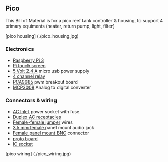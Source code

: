## Pico

This Bill of Material is for a pico reef tank controller & housing, to support 4 primary equiments (heater, return pump, light, filter)

[pico housing] (./pico_housing.jpg)

### Electronics

- [Raspberry Pi 3](https://www.adafruit.com/product/3055)
- [Pi touch screen](https://www.adafruit.com/product/2718)
- [5 Volt 2.4 A](https://www.adafruit.com/product/1995) micro usb power supply
- [4 channel relay](https://www.amazon.com/CJRSLRB-G3MB-202P-Duemilanove-Mega2560-Mega1280/dp/B01GCCHBNS/)
- [PCA9685](https://www.adafruit.com/product/815) pwm breakout board
- [MCP3008](https://www.adafruit.com/products/856) Analog to digital converter

### Connectors & wiring

- [AC Inlet](https://www.amazon.com/Inlet-Power-Socket-Switch-IEC320/dp/B00511QVVK/) power socket with fuse.
- [Duplex AC receptacles](https://www.amazon.com/Leviton-T5325-W-Resistant-Receptacle-Grounding/dp/B0012DRL4C/)
- [Female-female jumper](https://www.adafruit.com/product/266) wires
- [3.5 mm female ](https://www.amazon.com/Philmore-Isolated-Stereo-Female-Headphone/dp/B00OGLCR3W) panel mount audio jack
- [Female panel mount BNC](https://www.amazon.com/CESS-Female-Coaxial-Connector-Soldering/dp/B012EELQK2) connector
- [proto board](https://www.adafruit.com/product/3203)
- [IC socket](https://www.adafruit.com/product/2203)

[pico wiring] (./pico_wiring.jpg)
